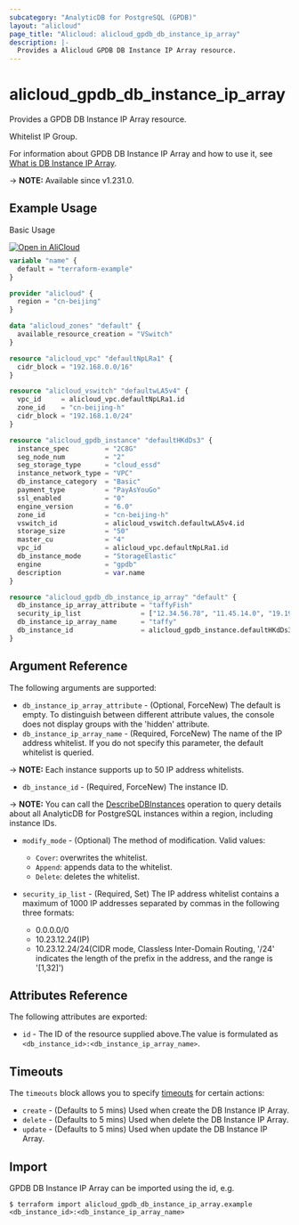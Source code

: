 ```yaml
---
subcategory: "AnalyticDB for PostgreSQL (GPDB)"
layout: "alicloud"
page_title: "Alicloud: alicloud_gpdb_db_instance_ip_array"
description: |-
  Provides a Alicloud GPDB DB Instance IP Array resource.
---
```


# alicloud_gpdb_db_instance_ip_array

Provides a GPDB DB Instance IP Array resource.

Whitelist IP Group.

For information about GPDB DB Instance IP Array and how to use it, see [What is DB Instance IP Array](https://www.alibabacloud.com/help/en/).

-> **NOTE:** Available since v1.231.0.

## Example Usage

Basic Usage

<div style="display: block;margin-bottom: 40px;"><div class="oics-button" style="float: right;position: absolute;margin-bottom: 10px;">
  <a href="https://api.aliyun.com/terraform?resource=alicloud_gpdb_db_instance_ip_array&exampleId=4cc2820f-adfa-7133-4baf-a813634a60f9003f45b5&activeTab=example&spm=docs.r.gpdb_db_instance_ip_array.0.4cc2820fad&intl_lang=EN_US" target="_blank">
    <img alt="Open in AliCloud" src="https://img.alicdn.com/imgextra/i1/O1CN01hjjqXv1uYUlY56FyX_!!6000000006049-55-tps-254-36.svg" style="max-height: 44px; max-width: 100%;">
  </a>
</div></div>

```terraform
variable "name" {
  default = "terraform-example"
}

provider "alicloud" {
  region = "cn-beijing"
}

data "alicloud_zones" "default" {
  available_resource_creation = "VSwitch"
}

resource "alicloud_vpc" "defaultNpLRa1" {
  cidr_block = "192.168.0.0/16"
}

resource "alicloud_vswitch" "defaultwLA5v4" {
  vpc_id     = alicloud_vpc.defaultNpLRa1.id
  zone_id    = "cn-beijing-h"
  cidr_block = "192.168.1.0/24"
}

resource "alicloud_gpdb_instance" "defaultHKdDs3" {
  instance_spec         = "2C8G"
  seg_node_num          = "2"
  seg_storage_type      = "cloud_essd"
  instance_network_type = "VPC"
  db_instance_category  = "Basic"
  payment_type          = "PayAsYouGo"
  ssl_enabled           = "0"
  engine_version        = "6.0"
  zone_id               = "cn-beijing-h"
  vswitch_id            = alicloud_vswitch.defaultwLA5v4.id
  storage_size          = "50"
  master_cu             = "4"
  vpc_id                = alicloud_vpc.defaultNpLRa1.id
  db_instance_mode      = "StorageElastic"
  engine                = "gpdb"
  description           = var.name
}

resource "alicloud_gpdb_db_instance_ip_array" "default" {
  db_instance_ip_array_attribute = "taffyFish"
  security_ip_list               = ["12.34.56.78", "11.45.14.0", "19.19.81.0"]
  db_instance_ip_array_name      = "taffy"
  db_instance_id                 = alicloud_gpdb_instance.defaultHKdDs3.id
}
```

## Argument Reference

The following arguments are supported:
* `db_instance_ip_array_attribute` - (Optional, ForceNew) The default is empty. To distinguish between different attribute values, the console does not display groups with the 'hidden' attribute.
* `db_instance_ip_array_name` - (Required, ForceNew) The name of the IP address whitelist. If you do not specify this parameter, the default whitelist is queried.

-> **NOTE:**   Each instance supports up to 50 IP address whitelists.

* `db_instance_id` - (Required, ForceNew) The instance ID.

-> **NOTE:**  You can call the [DescribeDBInstances](https://www.alibabacloud.com/help/en/doc-detail/86911.html) operation to query details about all AnalyticDB for PostgreSQL instances within a region, including instance IDs.

* `modify_mode` - (Optional) The method of modification. Valid values:

  - `Cover`: overwrites the whitelist.
  - `Append`: appends data to the whitelist.
  - `Delete`: deletes the whitelist.
* `security_ip_list` - (Required, Set) The IP address whitelist contains a maximum of 1000 IP addresses separated by commas in the following three formats:
  - 0.0.0.0/0
  - 10.23.12.24(IP)
  - 10.23.12.24/24(CIDR mode, Classless Inter-Domain Routing, '/24' indicates the length of the prefix in the address, and the range is '[1,32]')

## Attributes Reference

The following attributes are exported:
* `id` - The ID of the resource supplied above.The value is formulated as `<db_instance_id>:<db_instance_ip_array_name>`.

## Timeouts

The `timeouts` block allows you to specify [timeouts](https://www.terraform.io/docs/configuration-0-11/resources.html#timeouts) for certain actions:
* `create` - (Defaults to 5 mins) Used when create the DB Instance IP Array.
* `delete` - (Defaults to 5 mins) Used when delete the DB Instance IP Array.
* `update` - (Defaults to 5 mins) Used when update the DB Instance IP Array.

## Import

GPDB DB Instance IP Array can be imported using the id, e.g.

```shell
$ terraform import alicloud_gpdb_db_instance_ip_array.example <db_instance_id>:<db_instance_ip_array_name>
```